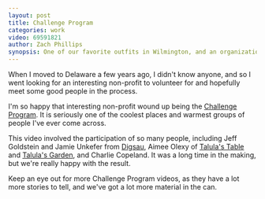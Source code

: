 ```yaml
---
layout: post
title: Challenge Program
categories: work
video: 69591821 
author: Zach Phillips
synopsis: One of our favorite outfits in Wilmington, and an organization you really need to know about.
---
```


When I moved to Delaware a few years ago, I didn't know anyone, and
so I went looking for an interesting non-profit to volunteer for and
hopefully meet some good people in the process.

I'm so happy that interesting non-profit wound up being the
[Challenge Program](http://challengeprogram.org). It is
seriously one of the coolest places and warmest groups of people I've
ever come across.

This video involved the participation of so many people, including Jeff
Goldstein and Jamie Unkefer from [Digsau](http://digsau.com),
Aimee Olexy of [Talula's Table](http://talulastable.com) and [Talula's
Garden](http://talulasgarden.com), and Charlie Copeland. It was a long
time in the making, but we're really happy with the result.

Keep an eye out for more Challenge Program videos, as they have a
lot more stories to tell, and we've got a lot more material in the can.
